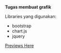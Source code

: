 
<b>Tugas membuat grafik </b>

Libraries yang digunakan:
- bootstrap
- chart.js
- jquery


[Previews Here](https://jovianreynaldo.github.io/GMAT_Grafik)

